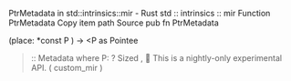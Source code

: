 PtrMetadata in std::intrinsics::mir - Rust
std
::
intrinsics
::
mir
Function
PtrMetadata
Copy item path
Source
pub fn PtrMetadata<P>(place:
*const P
) -> <P as
Pointee
>::
Metadata
where
    P: ?
Sized
,
🔬
This is a nightly-only experimental API. (
custom_mir
)
